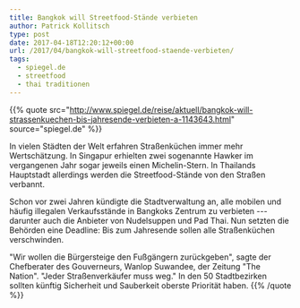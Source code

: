 ```yaml
---
title: Bangkok will Streetfood-Stände verbieten
author: Patrick Kollitsch
type: post
date: 2017-04-18T12:20:12+00:00
url: /2017/04/bangkok-will-streetfood-staende-verbieten/
tags:
  - spiegel.de
  - streetfood
  - thai traditionen
---
```


{{% quote src="http://www.spiegel.de/reise/aktuell/bangkok-will-strassenkuechen-bis-jahresende-verbieten-a-1143643.html" source="spiegel.de" %}}

In vielen Städten der Welt erfahren Straßenküchen immer mehr Wertschätzung. In Singapur erhielten zwei sogenannte Hawker im vergangenen Jahr sogar jeweils einen Michelin-Stern. In Thailands Hauptstadt allerdings werden die Streetfood-Stände von den Straßen verbannt.

Schon vor zwei Jahren kündigte die Stadtverwaltung an, alle mobilen und häufig illegalen Verkaufsstände in Bangkoks Zentrum zu verbieten --- darunter auch die Anbieter von Nudelsuppen und Pad Thai. Nun setzten die Behörden eine Deadline: Bis zum Jahresende sollen alle Straßenküchen verschwinden.

"Wir wollen die Bürgersteige den Fußgängern zurückgeben", sagte der Chefberater des Gouverneurs, Wanlop Suwandee, der Zeitung "The Nation". "Jeder Straßenverkäufer muss weg." In den 50 Stadtbezirken sollten künftig Sicherheit und Sauberkeit oberste Priorität haben.
{{% /quote %}}
